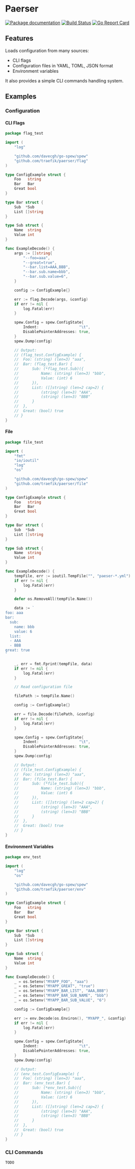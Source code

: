 # Paerser

[![Package documentation](https://img.shields.io/badge/go.dev-docs-007d9c?logo=go&logoColor=white&style=flat-square)](https://pkg.go.dev/github.com/traefik/paerser)
[![Build Status](https://travis-ci.com/traefik/paerser.svg?branch=master)](https://travis-ci.com/traefik/paerser)
[![Go Report Card](https://goreportcard.com/badge/github.com/traefik/paerser)](https://goreportcard.com/report/github.com/traefik/paerser)

## Features

Loads configuration from many sources:

- CLI flags
- Configuration files in YAML, TOML, JSON format
- Environment variables

It also provides a simple CLI commands handling system.

## Examples

### Configuration

#### CLI Flags

```go
package flag_test

import (
	"log"

	"github.com/davecgh/go-spew/spew"
	"github.com/traefik/paerser/flag"
)

type ConfigExample struct {
	Foo   string
	Bar   Bar
	Great bool
}

type Bar struct {
	Sub  *Sub
	List []string
}

type Sub struct {
	Name  string
	Value int
}

func ExampleDecode() {
	args := []string{
		"--foo=aaa",
		"--great=true",
		"--bar.list=AAA,BBB",
		"--bar.sub.name=bbb",
		"--bar.sub.value=6",
	}

	config := ConfigExample{}

	err := flag.Decode(args, &config)
	if err != nil {
		log.Fatal(err)
	}

	spew.Config = spew.ConfigState{
		Indent:                  "\t",
		DisablePointerAddresses: true,
	}
	spew.Dump(config)

	// Output:
	// (flag_test.ConfigExample) {
	// 	Foo: (string) (len=3) "aaa",
	// 	Bar: (flag_test.Bar) {
	// 		Sub: (*flag_test.Sub)({
	// 			Name: (string) (len=3) "bbb",
	// 			Value: (int) 6
	// 		}),
	// 		List: ([]string) (len=2 cap=2) {
	// 			(string) (len=3) "AAA",
	// 			(string) (len=3) "BBB"
	// 		}
	// 	},
	// 	Great: (bool) true
	// }
}
```

#### File

```go
package file_test

import (
	"fmt"
	"io/ioutil"
	"log"
	"os"

	"github.com/davecgh/go-spew/spew"
	"github.com/traefik/paerser/file"
)

type ConfigExample struct {
	Foo   string
	Bar   Bar
	Great bool
}

type Bar struct {
	Sub  *Sub
	List []string
}

type Sub struct {
	Name  string
	Value int
}

func ExampleDecode() {
	tempFile, err := ioutil.TempFile("", "paeser-*.yml")
	if err != nil {
		log.Fatal(err)
	}

	defer os.RemoveAll(tempFile.Name())

	data := `
foo: aaa
bar:
  sub:
    name: bbb
    value: 6
  list:
  - AAA
  - BBB
great: true
`

	_, err = fmt.Fprint(tempFile, data)
	if err != nil {
		log.Fatal(err)
	}

	// Read configuration file

	filePath := tempFile.Name()

	config := ConfigExample{}

	err = file.Decode(filePath, &config)
	if err != nil {
		log.Fatal(err)
	}

	spew.Config = spew.ConfigState{
		Indent:                  "\t",
		DisablePointerAddresses: true,
	}
	spew.Dump(config)

	// Output:
	// (file_test.ConfigExample) {
	// 	Foo: (string) (len=3) "aaa",
	// 	Bar: (file_test.Bar) {
	// 		Sub: (*file_test.Sub)({
	// 			Name: (string) (len=3) "bbb",
	// 			Value: (int) 6
	// 		}),
	// 		List: ([]string) (len=2 cap=2) {
	// 			(string) (len=3) "AAA",
	// 			(string) (len=3) "BBB"
	// 		}
	// 	},
	// 	Great: (bool) true
	// }
}

```

#### Environment Variables

```go
package env_test

import (
	"log"
	"os"

	"github.com/davecgh/go-spew/spew"
	"github.com/traefik/paerser/env"
)

type ConfigExample struct {
	Foo   string
	Bar   Bar
	Great bool
}

type Bar struct {
	Sub  *Sub
	List []string
}

type Sub struct {
	Name  string
	Value int
}

func ExampleDecode() {
	_ = os.Setenv("MYAPP_FOO", "aaa")
	_ = os.Setenv("MYAPP_GREAT", "true")
	_ = os.Setenv("MYAPP_BAR_LIST", "AAA,BBB")
	_ = os.Setenv("MYAPP_BAR_SUB_NAME", "bbb")
	_ = os.Setenv("MYAPP_BAR_SUB_VALUE", "6")

	config := ConfigExample{}

	err := env.Decode(os.Environ(), "MYAPP_", &config)
	if err != nil {
		log.Fatal(err)
	}

	spew.Config = spew.ConfigState{
		Indent:                  "\t",
		DisablePointerAddresses: true,
	}
	spew.Dump(config)

	// Output:
	// (env_test.ConfigExample) {
	// 	Foo: (string) (len=3) "aaa",
	// 	Bar: (env_test.Bar) {
	// 		Sub: (*env_test.Sub)({
	// 			Name: (string) (len=3) "bbb",
	// 			Value: (int) 6
	// 		}),
	// 		List: ([]string) (len=2 cap=2) {
	// 			(string) (len=3) "AAA",
	// 			(string) (len=3) "BBB"
	// 		}
	// 	},
	// 	Great: (bool) true
	// }
}
```

### CLI Commands

```go
TODO
```
